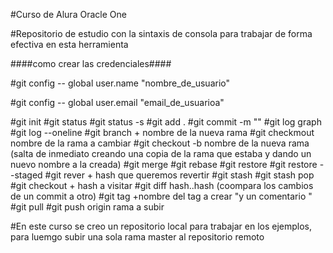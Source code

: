 #Curso de Alura Oracle One

#Repositorio de estudio con la sintaxis de consola para trabajar de forma efectiva en  esta herramienta

####como crear las credenciales####

#git config -- global user.name "nombre_de_usuario"

#git config -- global user.email "email_de_usuarioa"

#git init 
#git status 
#git status -s
#git add .
#git commit -m ""
#git log graph
#git log --oneline
#git branch + nombre de la nueva rama
#git checkmout nombre de la rama a cambiar
#git checkout -b nombre de la nueva rama (salta de inmediato creando una copia de la rama que estaba y dando un nuevo nombre a la creada)
#git merge
#git rebase 
#git restore
#git restore --staged
#git rever + hash que queremos revertir
#git stash
#git stash pop
#git checkout + hash a visitar
#git diff hash..hash (coompara los cambios de un commit a otro)
#git tag +nombre del tag a crear "y un comentario "
#git pull 
#git push origin rama a subir


#En este curso se creo un repositorio local para trabajar en los ejemplos, para luemgo subir una sola rama master al repositorio remoto
